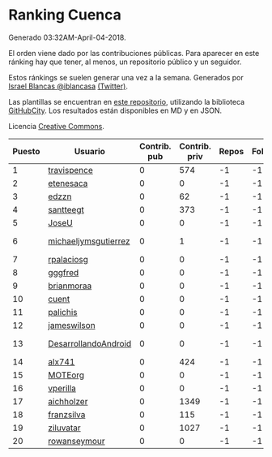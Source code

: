# Ranking Cuenca

Generado 03:32AM-April-04-2018.

El orden viene dado por las contribuciones públicas. Para aparecer en este ránking hay que tener, al menos, un repositorio público y un seguidor.

Estos ránkings se suelen generar una vez a la semana. Generados por [Israel Blancas @iblancasa](https://github.com/iblancasa/) [(Twitter)](https://twitter.com/iblancasa).

Las plantillas se encuentran en [este repositorio](https://github.com/iblancasa/GH-Spanish-Ranking), utilizando la biblioteca [GitHubCity](https://github.com/iblancasa/GitHubCity). Los resultados están disponibles en MD y en JSON.

Licencia [Creative Commons](https://creativecommons.org/licenses/by/4.0/).

| Puesto   |  Usuario  | Contrib. pub | Contrib. priv |Repos| Followers | Desde |  Avatar  |
|----------|-----------|--------------|---------------|-----|-----------|-------|----------|
|1|[travispence](https://github.com/travispence)|0|574|-1|-1||![travispence]()|
|2|[etenesaca](https://github.com/etenesaca)|0|0|-1|-1||![etenesaca]()|
|3|[edzzn](https://github.com/edzzn)|0|62|-1|-1||![edzzn]()|
|4|[santteegt](https://github.com/santteegt)|0|373|-1|-1||![santteegt]()|
|5|[JoseU](https://github.com/JoseU)|0|0|-1|-1||![JoseU]()|
|6|[michaeljymsgutierrez](https://github.com/michaeljymsgutierrez)|0|1|-1|-1||![michaeljymsgutierrez]()|
|7|[rpalaciosg](https://github.com/rpalaciosg)|0|0|-1|-1||![rpalaciosg]()|
|8|[gggfred](https://github.com/gggfred)|0|0|-1|-1||![gggfred]()|
|9|[brianmoraa](https://github.com/brianmoraa)|0|0|-1|-1||![brianmoraa]()|
|10|[cuent](https://github.com/cuent)|0|0|-1|-1||![cuent]()|
|11|[palichis](https://github.com/palichis)|0|0|-1|-1||![palichis]()|
|12|[jameswilson](https://github.com/jameswilson)|0|0|-1|-1||![jameswilson]()|
|13|[DesarrollandoAndroid](https://github.com/DesarrollandoAndroid)|0|0|-1|-1||![DesarrollandoAndroid]()|
|14|[alx741](https://github.com/alx741)|0|424|-1|-1||![alx741]()|
|15|[MOTEorg](https://github.com/MOTEorg)|0|0|-1|-1||![MOTEorg]()|
|16|[vperilla](https://github.com/vperilla)|0|0|-1|-1||![vperilla]()|
|17|[aichholzer](https://github.com/aichholzer)|0|1349|-1|-1||![aichholzer]()|
|18|[franzsilva](https://github.com/franzsilva)|0|115|-1|-1||![franzsilva]()|
|19|[ziluvatar](https://github.com/ziluvatar)|0|1027|-1|-1||![ziluvatar]()|
|20|[rowanseymour](https://github.com/rowanseymour)|0|0|-1|-1||![rowanseymour]()|
